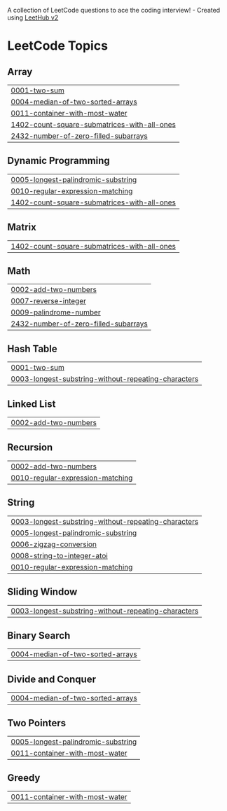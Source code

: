 A collection of LeetCode questions to ace the coding interview! - Created using [LeetHub v2](https://github.com/arunbhardwaj/LeetHub-2.0)
<!---LeetCode Topics Start-->
# LeetCode Topics
## Array
|  |
| ------- |
| [0001-two-sum](https://github.com/Samya-das06/Leetcode/tree/master/0001-two-sum) |
| [0004-median-of-two-sorted-arrays](https://github.com/Samya-das06/Leetcode/tree/master/0004-median-of-two-sorted-arrays) |
| [0011-container-with-most-water](https://github.com/Samya-das06/Leetcode/tree/master/0011-container-with-most-water) |
| [1402-count-square-submatrices-with-all-ones](https://github.com/Samya-das06/Leetcode/tree/master/1402-count-square-submatrices-with-all-ones) |
| [2432-number-of-zero-filled-subarrays](https://github.com/Samya-das06/Leetcode/tree/master/2432-number-of-zero-filled-subarrays) |
## Dynamic Programming
|  |
| ------- |
| [0005-longest-palindromic-substring](https://github.com/Samya-das06/Leetcode/tree/master/0005-longest-palindromic-substring) |
| [0010-regular-expression-matching](https://github.com/Samya-das06/Leetcode/tree/master/0010-regular-expression-matching) |
| [1402-count-square-submatrices-with-all-ones](https://github.com/Samya-das06/Leetcode/tree/master/1402-count-square-submatrices-with-all-ones) |
## Matrix
|  |
| ------- |
| [1402-count-square-submatrices-with-all-ones](https://github.com/Samya-das06/Leetcode/tree/master/1402-count-square-submatrices-with-all-ones) |
## Math
|  |
| ------- |
| [0002-add-two-numbers](https://github.com/Samya-das06/Leetcode/tree/master/0002-add-two-numbers) |
| [0007-reverse-integer](https://github.com/Samya-das06/Leetcode/tree/master/0007-reverse-integer) |
| [0009-palindrome-number](https://github.com/Samya-das06/Leetcode/tree/master/0009-palindrome-number) |
| [2432-number-of-zero-filled-subarrays](https://github.com/Samya-das06/Leetcode/tree/master/2432-number-of-zero-filled-subarrays) |
## Hash Table
|  |
| ------- |
| [0001-two-sum](https://github.com/Samya-das06/Leetcode/tree/master/0001-two-sum) |
| [0003-longest-substring-without-repeating-characters](https://github.com/Samya-das06/Leetcode/tree/master/0003-longest-substring-without-repeating-characters) |
## Linked List
|  |
| ------- |
| [0002-add-two-numbers](https://github.com/Samya-das06/Leetcode/tree/master/0002-add-two-numbers) |
## Recursion
|  |
| ------- |
| [0002-add-two-numbers](https://github.com/Samya-das06/Leetcode/tree/master/0002-add-two-numbers) |
| [0010-regular-expression-matching](https://github.com/Samya-das06/Leetcode/tree/master/0010-regular-expression-matching) |
## String
|  |
| ------- |
| [0003-longest-substring-without-repeating-characters](https://github.com/Samya-das06/Leetcode/tree/master/0003-longest-substring-without-repeating-characters) |
| [0005-longest-palindromic-substring](https://github.com/Samya-das06/Leetcode/tree/master/0005-longest-palindromic-substring) |
| [0006-zigzag-conversion](https://github.com/Samya-das06/Leetcode/tree/master/0006-zigzag-conversion) |
| [0008-string-to-integer-atoi](https://github.com/Samya-das06/Leetcode/tree/master/0008-string-to-integer-atoi) |
| [0010-regular-expression-matching](https://github.com/Samya-das06/Leetcode/tree/master/0010-regular-expression-matching) |
## Sliding Window
|  |
| ------- |
| [0003-longest-substring-without-repeating-characters](https://github.com/Samya-das06/Leetcode/tree/master/0003-longest-substring-without-repeating-characters) |
## Binary Search
|  |
| ------- |
| [0004-median-of-two-sorted-arrays](https://github.com/Samya-das06/Leetcode/tree/master/0004-median-of-two-sorted-arrays) |
## Divide and Conquer
|  |
| ------- |
| [0004-median-of-two-sorted-arrays](https://github.com/Samya-das06/Leetcode/tree/master/0004-median-of-two-sorted-arrays) |
## Two Pointers
|  |
| ------- |
| [0005-longest-palindromic-substring](https://github.com/Samya-das06/Leetcode/tree/master/0005-longest-palindromic-substring) |
| [0011-container-with-most-water](https://github.com/Samya-das06/Leetcode/tree/master/0011-container-with-most-water) |
## Greedy
|  |
| ------- |
| [0011-container-with-most-water](https://github.com/Samya-das06/Leetcode/tree/master/0011-container-with-most-water) |
<!---LeetCode Topics End-->